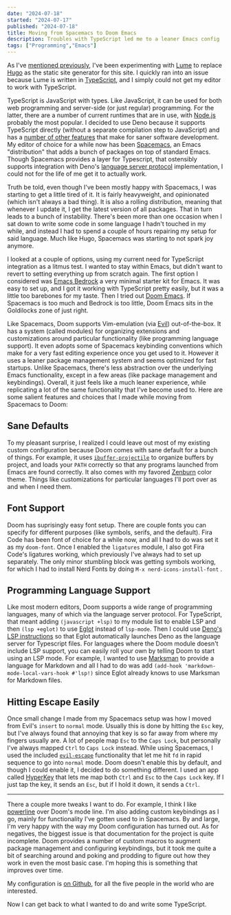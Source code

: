 ```yaml
---
date: "2024-07-18"
started: "2024-07-17"
published: "2024-07-18"
title: Moving from Spacemacs to Doom Emacs
description: Troubles with TypeScript led me to a leaner Emacs config
tags: ["Programming","Emacs"]
---
```


As I've [mentioned previously](/journal/2024/07/hugo-does-not-spark-joy "Hugo
does not Spark Joy"), I've been experimenting with [Lume](https://lume.land
"Lume") to replace [Hugo](https://gohugo.io "Hugo") as the static site generator
for this site. I quickly ran into an issue because Lume is written in
[TypeScript](https://www.typescriptlang.org "TypeScript"), and I simply could not get my editor to work with TypeScript.

TypeScript is JavaScript with types. Like JavaScript, it can be used for both
web programming and server-side (or just regular) programming. For the latter,
there are a number of current runtimes that are in use, with
[Node.js](https://nodejs.org "Node.js") probably the most popular. I decided to
use Deno because it supports TypeScript directly (without a separate compilation
step to JavaScript) and has a [number of other
features](https://matklad.github.io/2023/02/12/a-love-letter-to-deno.html "<3
Deno") that make for saner software development. My editor of
choice for a while now has been [Spacemacs](https://www.spacemacs.org
"Spacemacs"), an Emacs "distribution" that adds a bunch of packages on top of
standard Emacs. Though Spacemacs provides a layer for Typescript, that
ostensibly supports integration with Deno's [language server
protocol](https://en.wikipedia.org/wiki/Language_Server_Protocol "LSP")
implementation, I could not for the life of me get it to actually work.

Truth be told, even though I've been mostly happy with Spacemacs, I was starting
to get a little tired of it. It is fairly heavyweight, and opinionated (which
isn't always a bad thing). It is also a rolling distribution, meaning that
whenever I update it, I get the latest version of all packages. That in turn
leads to a bunch of instability. There's been more than one occasion when I sat
down to write some code in some language I hadn't touched in my while, and
instead I had to spend a couple of hours repairing my setup for said language.
Much like Hugo, Spacemacs was starting to not spark joy anymore.

I looked at a couple of options, using my current need for TypeScriipt
integration as a litmus test. I wanted to stay within Emacs, but didn't want to
revert to setting everything up from scratch again. The first option I
considered was [Emacs Bedrock](https://sr.ht/~ashton314/emacs-bedrock/ "Emacs
Bedrock") a very minimal starter kit for Emacs. It was easy to set up, and I got
it working with TypeScript pretty easily, but it was a little too barebones for
my taste. Then I tried out [Doom Emacs](https://github.com/doomemacs/doomemacs
"Doom Emacs"). If Spacemacs is too much and Bedrock is too little, Doom Emacs
sits in the Goldilocks zone of just right.

Like Spacemacs, Doom supports Vim-emulation (via
[Evil](https://github.com/emacs-evil/evil "Evil")) out-of-the-box. It has a
system (called modules) for organizing extensions and customizations around
particular functionality (like programming language support). It even adopts
some of Spacemacs keybinding conventions which make for a very fast editing
experience once you get used to it. However it uses a leaner package
management system and seems optimized for fast startups. Unlike Spacemacs,
there's less abstraction over the underlying Emacs functionality, except in a
few areas (like package management and keybindings). Overall, it just feels like
a much leaner experience, while replicating a lot of the same functionality that
I've become used to. Here are some salient features and choices that I made
while moving from Spacemacs to Doom:

## Sane Defaults

To my pleasant surprise, I realized I could leave out most of my existing custom
configuration because Doom comes with sane default for a bunch of things. For
example, it uses
[`ibuffer-projectile`](https://github.com/purcell/ibuffer-projectile "iBuffer
Projectile") to organize buffers by project, and loads your `PATH` correctly so
that any programs launched from Emacs are found correctly. It also comes with my
favored [Zenburn](https://github.com/jnurmine/Zenburn "Zenburn") color theme.
Things like customizations for particular languages I'll port over as and when I
need them.

## Font Support
Doom has suprisingly easy font setup. There are couple fonts you can specify for
different purposes (like symbols, serifs, and the default). Fira Code has been
font of choice for a while now, and all I had to do was set it as my
`doom-font`. Once I enabled the `ligatures` module, I also got Fira Code's
ligatures working, which previously I've always had to set up separately. The
only minor stumbling block was getting symbols working, for which I had to
install Nerd Fonts by doing `M-x nerd-icons-install-font` .

## Programming Language Support

Like most modern editors, Doom supports a wide range of programming languages,
many of which via the language server protocol. For TypeScript, that meant
adding `(javascript +lsp)` to my module list to enable LSP and then `(lsp
+eglot)` to use [Eglot](https://joaotavora.github.io/eglot/ "Eglot") instead of
`lsp-mode`. Then I could use [Deno's LSP
instructions](https://docs.deno.com/runtime/manual/getting_started/setup_your_environment/
"Set Up Deno Environment") so that Eglot automatically launches Deno as the
language server for Typescript files. For languages where the Doom module
doesn't include LSP support, you can easily roll your own by telling Doom to
start using an LSP mode. For example, I wanted to use
[Marksman](https://github.com/artempyanykh/marksman "Marksman") to provide a
language for Markdown and all I had to do was add `(add-hook
'markdown-mode-local-vars-hook #'lsp!)` since Eglot already knows to use
Marksman for Markdown files.

## Hitting Escape Easily

Once small change I made from my Spacemacs setup was how I moved from Evil's
`insert` to `normal` mode. Usually this is done by hitting the `Esc` key, but
I've always found that annoying that key is so far away from where my fingers
usually are. A lot of people map `Esc` to the `Caps Lock`, but personally I've
always mapped `Ctrl` to `Caps Lock` instead. While using Spacemacs, I used the
included [`evil-escape`](https://github.com/syl20bnr/evil-escape "Evil Escape")
functionality that let me  hit `fd` in rapid sequence to go into `normal` mode. Doom
doesn't enable this by default, and though I could enable it, I decided to do
something different. I used an app called [HyperKey](https://hyperkey.app
"HyperKey") that lets me map both `Ctrl` and `Esc` to the `Caps Lock` key. If I
just tap the key, it sends an `Esc`, but if I hold it down, it sends a `Ctrl`.

---

There a couple more tweaks I want to do. For example, I think I like
[powerline](https://github.com/milkypostman/powerline "Emacs Powerline") over
Doom's mode line. I'm also adding custom keybindings as I go, mainly for
functionality I've gotten used to in Spacemacs. By and large, I'm very happy
with the way my Doom configuration has turned out. As for negatives, the biggest
issue is that documentation for the project is quite incomplete. Doom provides a
number of custom macros to augment package management and configuring
keybindings, but it took me quite a bit of searching around and poking and
prodding to figure out how they work in even the most basic case. I'm hoping
this is something that improves over time.

My configuration is [on Github](https://github.com/basus/doom-config "Personal
Doom Emacs Config"), for all the five people in the world who are interested.

Now I can get back to what I wanted to do and write some TypeScript.
